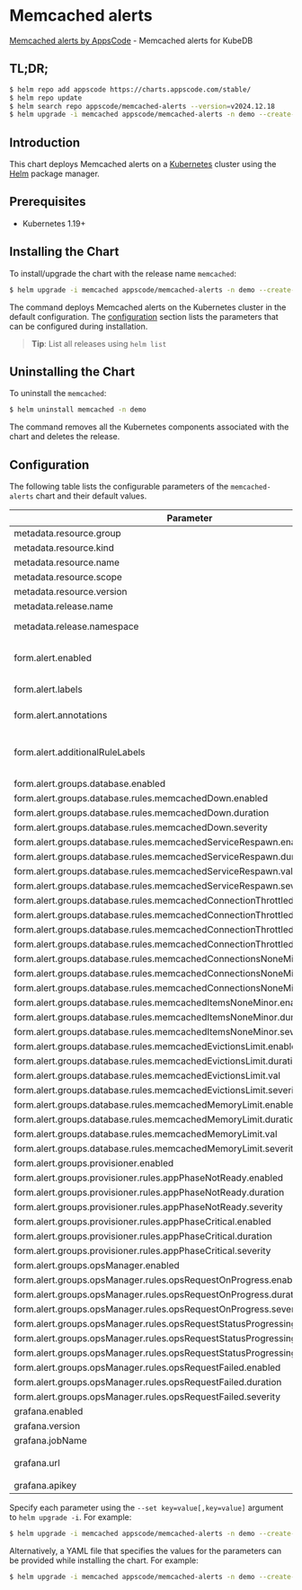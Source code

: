 # Memcached alerts

[Memcached alerts by AppsCode](https://github.com/appscode/alerts) - Memcached alerts for KubeDB

## TL;DR;

```bash
$ helm repo add appscode https://charts.appscode.com/stable/
$ helm repo update
$ helm search repo appscode/memcached-alerts --version=v2024.12.18
$ helm upgrade -i memcached appscode/memcached-alerts -n demo --create-namespace --version=v2024.12.18
```

## Introduction

This chart deploys Memcached alerts on a [Kubernetes](http://kubernetes.io) cluster using the [Helm](https://helm.sh) package manager.

## Prerequisites

- Kubernetes 1.19+

## Installing the Chart

To install/upgrade the chart with the release name `memcached`:

```bash
$ helm upgrade -i memcached appscode/memcached-alerts -n demo --create-namespace --version=v2024.12.18
```

The command deploys Memcached alerts on the Kubernetes cluster in the default configuration. The [configuration](#configuration) section lists the parameters that can be configured during installation.

> **Tip**: List all releases using `helm list`

## Uninstalling the Chart

To uninstall the `memcached`:

```bash
$ helm uninstall memcached -n demo
```

The command removes all the Kubernetes components associated with the chart and deletes the release.

## Configuration

The following table lists the configurable parameters of the `memcached-alerts` chart and their default values.

|                                   Parameter                                   |                  Description                  |                          Default                           |
|-------------------------------------------------------------------------------|-----------------------------------------------|------------------------------------------------------------|
| metadata.resource.group                                                       |                                               | <code>kubedb.com</code>                                    |
| metadata.resource.kind                                                        |                                               | <code>Memcached</code>                                     |
| metadata.resource.name                                                        |                                               | <code>memcacheds</code>                                    |
| metadata.resource.scope                                                       |                                               | <code>Namespaced</code>                                    |
| metadata.resource.version                                                     |                                               | <code>v1</code>                                            |
| metadata.release.name                                                         | Release name                                  | <code>"coreos-prom-memcd"</code>                           |
| metadata.release.namespace                                                    | Release namespace                             | <code>"demo"</code>                                        |
| form.alert.enabled                                                            | # Enable PrometheusRule alerts                | <code>warning</code>                                       |
| form.alert.labels                                                             | # Labels for default rules                    | <code>{"release":"kube-prometheus-stack"}</code>           |
| form.alert.annotations                                                        | # Annotations for default rules               | <code>{}</code>                                            |
| form.alert.additionalRuleLabels                                               | # Additional labels for PrometheusRule alerts | <code>{}</code>                                            |
| form.alert.groups.database.enabled                                            |                                               | <code>warning</code>                                       |
| form.alert.groups.database.rules.memcachedDown.enabled                        |                                               | <code>true</code>                                          |
| form.alert.groups.database.rules.memcachedDown.duration                       |                                               | <code>"0m"</code>                                          |
| form.alert.groups.database.rules.memcachedDown.severity                       |                                               | <code>critical</code>                                      |
| form.alert.groups.database.rules.memcachedServiceRespawn.enabled              |                                               | <code>true</code>                                          |
| form.alert.groups.database.rules.memcachedServiceRespawn.duration             |                                               | <code>"0m"</code>                                          |
| form.alert.groups.database.rules.memcachedServiceRespawn.val                  |                                               | <code>180</code>                                           |
| form.alert.groups.database.rules.memcachedServiceRespawn.severity             |                                               | <code>critical</code>                                      |
| form.alert.groups.database.rules.memcachedConnectionThrottled.enabled         |                                               | <code>true</code>                                          |
| form.alert.groups.database.rules.memcachedConnectionThrottled.duration        |                                               | <code>"2m"</code>                                          |
| form.alert.groups.database.rules.memcachedConnectionThrottled.val             |                                               | <code>10</code>                                            |
| form.alert.groups.database.rules.memcachedConnectionThrottled.severity        |                                               | <code>warning</code>                                       |
| form.alert.groups.database.rules.memcachedConnectionsNoneMinor.enabled        |                                               | <code>true</code>                                          |
| form.alert.groups.database.rules.memcachedConnectionsNoneMinor.duration       |                                               | <code>"2m"</code>                                          |
| form.alert.groups.database.rules.memcachedConnectionsNoneMinor.severity       |                                               | <code>warning</code>                                       |
| form.alert.groups.database.rules.memcachedItemsNoneMinor.enabled              |                                               | <code>true</code>                                          |
| form.alert.groups.database.rules.memcachedItemsNoneMinor.duration             |                                               | <code>"2m"</code>                                          |
| form.alert.groups.database.rules.memcachedItemsNoneMinor.severity             |                                               | <code>warning</code>                                       |
| form.alert.groups.database.rules.memcachedEvictionsLimit.enabled              |                                               | <code>true</code>                                          |
| form.alert.groups.database.rules.memcachedEvictionsLimit.duration             |                                               | <code>"0m"</code>                                          |
| form.alert.groups.database.rules.memcachedEvictionsLimit.val                  |                                               | <code>10</code>                                            |
| form.alert.groups.database.rules.memcachedEvictionsLimit.severity             |                                               | <code>critical</code>                                      |
| form.alert.groups.database.rules.memcachedMemoryLimit.enable                  |                                               | <code>true</code>                                          |
| form.alert.groups.database.rules.memcachedMemoryLimit.duration                |                                               | <code>"0m"</code>                                          |
| form.alert.groups.database.rules.memcachedMemoryLimit.val                     |                                               | <code>33554432 # 32MB</code>                               |
| form.alert.groups.database.rules.memcachedMemoryLimit.severity                |                                               | <code>critical</code>                                      |
| form.alert.groups.provisioner.enabled                                         |                                               | <code>warning</code>                                       |
| form.alert.groups.provisioner.rules.appPhaseNotReady.enabled                  |                                               | <code>true</code>                                          |
| form.alert.groups.provisioner.rules.appPhaseNotReady.duration                 |                                               | <code>"1m"</code>                                          |
| form.alert.groups.provisioner.rules.appPhaseNotReady.severity                 |                                               | <code>critical</code>                                      |
| form.alert.groups.provisioner.rules.appPhaseCritical.enabled                  |                                               | <code>true</code>                                          |
| form.alert.groups.provisioner.rules.appPhaseCritical.duration                 |                                               | <code>"15m"</code>                                         |
| form.alert.groups.provisioner.rules.appPhaseCritical.severity                 |                                               | <code>warning</code>                                       |
| form.alert.groups.opsManager.enabled                                          |                                               | <code>warning</code>                                       |
| form.alert.groups.opsManager.rules.opsRequestOnProgress.enabled               |                                               | <code>true</code>                                          |
| form.alert.groups.opsManager.rules.opsRequestOnProgress.duration              |                                               | <code>"0m"</code>                                          |
| form.alert.groups.opsManager.rules.opsRequestOnProgress.severity              |                                               | <code>info</code>                                          |
| form.alert.groups.opsManager.rules.opsRequestStatusProgressingToLong.enabled  |                                               | <code>true</code>                                          |
| form.alert.groups.opsManager.rules.opsRequestStatusProgressingToLong.duration |                                               | <code>"30m"</code>                                         |
| form.alert.groups.opsManager.rules.opsRequestStatusProgressingToLong.severity |                                               | <code>critical</code>                                      |
| form.alert.groups.opsManager.rules.opsRequestFailed.enabled                   |                                               | <code>true</code>                                          |
| form.alert.groups.opsManager.rules.opsRequestFailed.duration                  |                                               | <code>"0m"</code>                                          |
| form.alert.groups.opsManager.rules.opsRequestFailed.severity                  |                                               | <code>critical</code>                                      |
| grafana.enabled                                                               |                                               | <code>true</code>                                          |
| grafana.version                                                               |                                               | <code>7.5.5</code>                                         |
| grafana.jobName                                                               |                                               | <code>memcached-stats</code>                               |
| grafana.url                                                                   |                                               | <code>"http://prometheus-grafana.monitoring.svc:80"</code> |
| grafana.apikey                                                                |                                               | <code>""</code>                                            |


Specify each parameter using the `--set key=value[,key=value]` argument to `helm upgrade -i`. For example:

```bash
$ helm upgrade -i memcached appscode/memcached-alerts -n demo --create-namespace --version=v2024.12.18 --set metadata.resource.group=kubedb.com
```

Alternatively, a YAML file that specifies the values for the parameters can be provided while
installing the chart. For example:

```bash
$ helm upgrade -i memcached appscode/memcached-alerts -n demo --create-namespace --version=v2024.12.18 --values values.yaml
```
